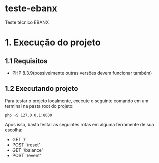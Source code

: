 # teste-ebanx

Teste técnico EBANX

# 1. Execução do projeto

## 1.1 Requisitos

- PHP 8.3.9(possivelmente outras versões devem funcionar também)

## 1.2 Executando projeto

Para testar o projeto localmente, execute o seguinte comando em um terminal na pasta root do projeto:

```console
php -S 127.0.0.1:8000
```

Após isso, basta testar as seguintes rotas em alguma ferramente de sua escolha:

- GET '/'
- POST '/reset'
- GET '/balance'
- POST '/event'
